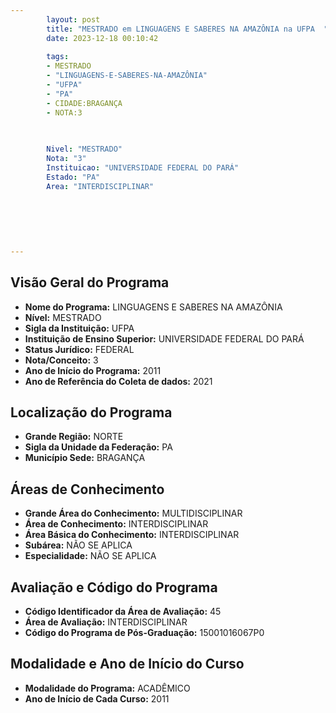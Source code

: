 ```yaml
---
        layout: post
        title: "MESTRADO em LINGUAGENS E SABERES NA AMAZÔNIA na UFPA  "
        date: 2023-12-18 00:10:42
     
        tags:
        - MESTRADO
        - "LINGUAGENS-E-SABERES-NA-AMAZÔNIA"
        - "UFPA"
        - "PA"
        - CIDADE:BRAGANÇA
        - NOTA:3
        
       

        Nivel: "MESTRADO"
        Nota: "3"
        Instituicao: "UNIVERSIDADE FEDERAL DO PARÁ"
        Estado: "PA"
        Area: "INTERDISCIPLINAR"
        
        
        
        
        
        
---
```

## Visão Geral do Programa
- **Nome do Programa:** LINGUAGENS E SABERES NA AMAZÔNIA
- **Nível:** MESTRADO
- **Sigla da Instituição:** UFPA
- **Instituição de Ensino Superior:** UNIVERSIDADE FEDERAL DO PARÁ
- **Status Jurídico:** FEDERAL
- **Nota/Conceito:** 3
- **Ano de Início do Programa:** 2011
- **Ano de Referência do Coleta de dados:** 2021

## Localização do Programa
- **Grande Região:** NORTE
- **Sigla da Unidade da Federação:** PA
- **Município Sede:** BRAGANÇA

## Áreas de Conhecimento
- **Grande Área do Conhecimento:** MULTIDISCIPLINAR
- **Área de Conhecimento:** INTERDISCIPLINAR
- **Área Básica do Conhecimento:** INTERDISCIPLINAR
- **Subárea:** NÃO SE APLICA
- **Especialidade:** NÃO SE APLICA

## Avaliação e Código do Programa
- **Código Identificador da Área de Avaliação:** 45
- **Área de Avaliação:** INTERDISCIPLINAR
- **Código do Programa de Pós-Graduação:** 15001016067P0


## Modalidade e Ano de Início do Curso
- **Modalidade do Programa:** ACADÊMICO
- **Ano de Início de Cada Curso:** 2011
